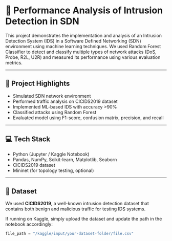 # 🔐 Performance Analysis of Intrusion Detection in SDN

This project demonstrates the implementation and analysis of an Intrusion Detection System (IDS) in a Software Defined Networking (SDN) environment using machine learning techniques. We used Random Forest Classifier to detect and classify multiple types of network attacks (DoS, Probe, R2L, U2R) and measured its performance using various evaluation metrics.

---

## 📌 Project Highlights

- Simulated SDN network environment
- Performed traffic analysis on CICIDS2019 dataset
- Implemented ML-based IDS with accuracy >90%
- Classified attacks using Random Forest
- Evaluated model using F1-score, confusion matrix, precision, and recall

---

## 💻 Tech Stack

- Python (Jupyter / Kaggle Notebook)
- Pandas, NumPy, Scikit-learn, Matplotlib, Seaborn
- CICIDS2019 dataset
- Mininet (for topology testing, optional)

---

## 📂 Dataset

We used **CICIDS2019**, a well-known intrusion detection dataset that contains both benign and malicious traffic for testing IDS systems.

If running on Kaggle, simply upload the dataset and update the path in the notebook accordingly:
```python
file_path = "/kaggle/input/your-dataset-folder/file.csv"
